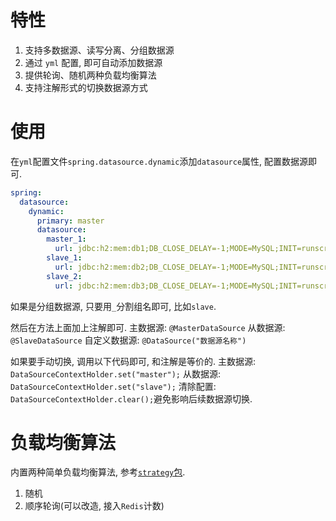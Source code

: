 # 特性
1. 支持多数据源、读写分离、分组数据源
1. 通过 `yml` 配置, 即可自动添加数据源
1. 提供轮询、随机两种负载均衡算法
1. 支持注解形式的切换数据源方式

# 使用
在`yml`配置文件`spring.datasource.dynamic`添加`datasource`属性, 配置数据源即可.
```yaml
spring:
  datasource:
    dynamic:
      primary: master
      datasource:
        master_1:
          url: jdbc:h2:mem:db1;DB_CLOSE_DELAY=-1;MODE=MySQL;INIT=runscript from 'classpath:init-db1.sql';
        slave_1:
          url: jdbc:h2:mem:db2;DB_CLOSE_DELAY=-1;MODE=MySQL;INIT=runscript from 'classpath:init-db2.sql';
        slave_2:
          url: jdbc:h2:mem:db3;DB_CLOSE_DELAY=-1;MODE=MySQL;INIT=runscript from 'classpath:init-db3.sql';
```
如果是分组数据源, 只要用`_`分割组名即可, 比如`slave`.

然后在方法上面加上注解即可.
主数据源: `@MasterDataSource`
从数据源: `@SlaveDataSource`
自定义数据源: `@DataSource("数据源名称")`

如果要手动切换, 调用以下代码即可, 和注解是等价的.
主数据源: `DataSourceContextHolder.set("master");`
从数据源: `DataSourceContextHolder.set("slave");`
清除配置: `DataSourceContextHolder.clear();`避免影响后续数据源切换.

# 负载均衡算法
内置两种简单负载均衡算法, 参考[`strategy`包](./src/main/java/com/ahao/spring/boot/datasources/strategy).
1. 随机
2. 顺序轮询(可以改造, 接入`Redis`计数)
